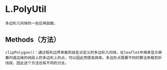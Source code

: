 #   L.PolyUtil
    多边形几何体的一些应用函数。
##  Methods（方法）
    clipPolygon()：通过矩形边界来裁剪给定点定义的多边形几何体。在leaflet中用来显示屏幕内或边缘的线段上的多边形上的点，可以因此而提高效率。多边形点需要不同的算法来裁剪折线段，因此这个方法也有不同的分支。